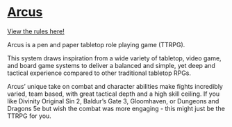 # [Arcus](https://jackington6600.github.io/Arcus)

[View the rules here!](https://jackington6600.github.io/Arcus)

Arcus is a pen and paper tabletop role playing game (TTRPG).

This system draws inspiration from a wide variety of tabletop, video game, and board game systems to deliver a balanced and simple, yet deep and tactical experience compared to other traditional tabletop RPGs.

Arcus’ unique take on combat and character abilities make fights incredibly varied, team based, with great tactical depth and a high skill ceiling. If you like Divinity Original Sin 2, Baldur’s Gate 3, Gloomhaven, or Dungeons and Dragons 5e but wish the combat was more engaging - this might just be the TTRPG for you.
